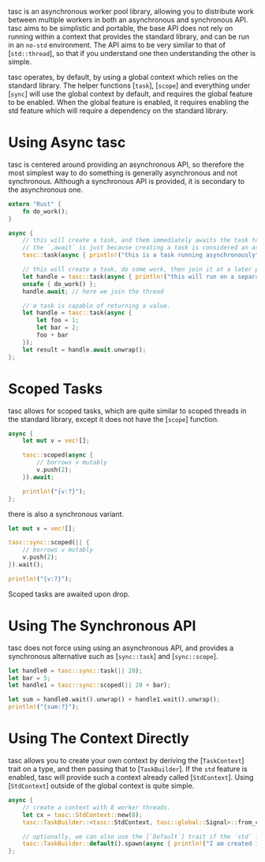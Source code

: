 tasc is an asynchronous worker pool library, allowing you to distribute work between multiple workers in both an asynchronous and synchronous API.
tasc aims to be simplistic and portable, the base API does not rely on running within a context that provides the standard library, and can be run in an `no-std` environment.
The API aims to be very similar to that of [`std::thread`], so that if you understand one then understanding the other is simple.

tasc operates, by default, by using a global context which relies on the standard library. The helper functions [`task`], [`scope`] and everything under [`sync`] will use the global context by default, and requires the global feature to be enabled. When the global feature is enabled, it requires enabling the std feature which will require a dependency on the standard library.

# Using Async tasc

tasc is centered around providing an asynchronous API, so therefore the most simplest way to do something is generally asynchronous and not synchronous.
Although a synchronous API is provided, it is secondary to the asynchronous one.

```rust
extern "Rust" {
	fn do_work();
}

async {
	// this will create a task, and them immediately awaits the task to completion.
	// the `.await` is just because creating a task is considered an ascynchronous process.
	tasc::task(async { println!("this is a task running asynchronously") }).await;

	// this will create a task, do some work, then join it at a later point.
	let handle = tasc::task(async { println!("this will run on a separate thread!") });
	unsafe { do_work() };
	handle.await; // here we join the thread

	// a task is capable of returning a value.
	let handle = tasc::task(async {
		let foo = 1;
		let bar = 2;
		foo + bar
	});
	let result = handle.await.unwrap();
};
```

# Scoped Tasks

tasc allows for scoped tasks, which are quite similar to scoped threads in the standard library, except it does not have the [`scope`] function.

```rust
async {
	let mut v = vec![];

	tasc::scoped(async {
		// borrows v mutably
		v.push(2);
	}).await;

	println!("{v:?}");
};
```

there is also a synchronous variant.

```rust
let mut v = vec![];

tasc::sync::scoped(|| {
	// borrows v mutably
	v.push(2);
}).wait();

println!("{v:?}");
```

Scoped tasks are awaited upon drop.

# Using The Synchronous API

tasc does not force using using an asynchronous API, and provides a synchronous alternative such as [`sync::task`] and [`sync::scope`].

```rust
let handle0 = tasc::sync::task(|| 20);
let bar = 5;
let handle1 = tasc::sync::scoped(|| 20 + bar);

let sum = handle0.wait().unwrap() + handle1.wait().unwrap();
println!("{sum:?}");
```

# Using The Context Directly

tasc allows you to create your own context by deriving the [`TaskContext`] trait on a type, and then passing that to [`TaskBuilder`]. If the `std` feature is enabled, tasc will provide such a context already called [`StdContext`]. Using [`StdContext`] outside of the global context is quite simple.

```rust
async {
	// create a context with 8 worker threads.
	let cx = tasc::StdContext::new(8);
	tasc::TaskBuilder::<tasc::StdContext, tasc::global::Signal>::from_ctx(&cx).spawn(async { println!("I am now spawned from the cx context!") });

	// optionally, we can also use the [`Default`] trait if the `std` feature is enabled, which will create a [`TaskBuilder`] using the global context and global signal.
	tasc::TaskBuilder::default().spawn(async { println!("I am created in the global context, prefer to use 'tasc::task' instead!") });
};
```
